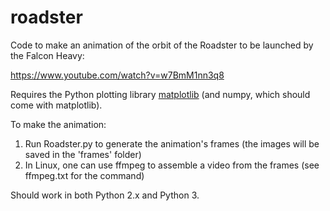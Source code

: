 # roadster
Code to make an animation of the orbit of the Roadster to be launched by the Falcon Heavy:

https://www.youtube.com/watch?v=w7BmM1nn3q8

Requires the Python plotting library [matplotlib](https://www.youtube.com/watch?v=i8XDwt-67vY) (and numpy, which should come with matplotlib).

To make the animation:

1) Run Roadster.py to generate the animation's frames (the images will be saved in the 'frames' folder)
2) In Linux, one can use ffmpeg to assemble a video from the frames (see ffmpeg.txt for the command)

Should work in both Python 2.x and Python 3.


